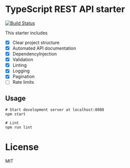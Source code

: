 # TypeScript REST API starter

[![Build Status](https://travis-ci.org/tarvainen/ts-api-starter.svg?branch=master)](https://travis-ci.org/tarvainen/ts-api-starter)

This starter includes

- [x] Clear project structure
- [x] Automated API documentation
- [x] DependencyInjection
- [x] Validation
- [x] Linting
- [x] Logging
- [x] Pagination
- [ ] Rate limits

## Usage

```
# Start development server at localhost:8080
npm start

# Lint
npm run lint
```

# License

MIT
